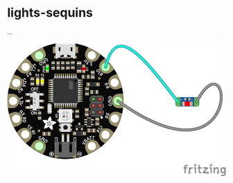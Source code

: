 # lights-sequins

...

<img src="https://github.com/eaziware/wear-me/blob/master/lights-sequins/lights-sequins.png" width="800px"/>
